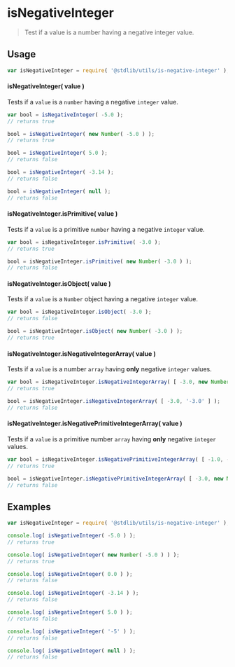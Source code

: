 isNegativeInteger
===
> Test if a value is a number having a negative integer value.

<!-- <usage> -->
## Usage

``` javascript
var isNegativeInteger = require( '@stdlib/utils/is-negative-integer' );
```

#### isNegativeInteger( value )

Tests if a `value` is a `number` having a negative `integer` value.

``` javascript
var bool = isNegativeInteger( -5.0 );
// returns true

bool = isNegativeInteger( new Number( -5.0 ) );
// returns true

bool = isNegativeInteger( 5.0 );
// returns false

bool = isNegativeInteger( -3.14 );
// returns false

bool = isNegativeInteger( null );
// returns false
```

#### isNegativeInteger.isPrimitive( value )

Tests if a `value` is a primitive `number` having a negative `integer` value.

``` javascript
var bool = isNegativeInteger.isPrimitive( -3.0 );
// returns true

bool = isNegativeInteger.isPrimitive( new Number( -3.0 ) );
// returns false
```

#### isNegativeInteger.isObject( value )

Tests if a `value` is a `Number` object having a negative `integer` value.

``` javascript
var bool = isNegativeInteger.isObject( -3.0 );
// returns false

bool = isNegativeInteger.isObject( new Number( -3.0 ) );
// returns true
```

#### isNegativeInteger.isNegativeIntegerArray( value )

Tests if a `value` is a number `array` having __only__ negative `integer` values.

``` javascript
var bool = isNegativeInteger.isNegativeIntegerArray( [ -3.0, new Number(-3.0) ] );
// returns true

bool = isNegativeInteger.isNegativeIntegerArray( [ -3.0, '-3.0' ] );
// returns false
```

#### isNegativeInteger.isNegativePrimitiveIntegerArray( value )

Tests if a `value` is a primitive number `array` having __only__  negative `integer` values.

``` javascript
var bool = isNegativeInteger.isNegativePrimitiveIntegerArray( [ -1.0, -2.0, -10.0 ] );
// returns true

bool = isNegativeInteger.isNegativePrimitiveIntegerArray( [ -3.0, new Number(-1.0) ] );
// returns false
```
<!-- </usage> -->


<!-- <examples> -->
## Examples

``` javascript
var isNegativeInteger = require( '@stdlib/utils/is-negative-integer' );

console.log( isNegativeInteger( -5.0 ) );
// returns true

console.log( isNegativeInteger( new Number( -5.0 ) ) );
// returns true

console.log( isNegativeInteger( 0.0 ) );
// returns false

console.log( isNegativeInteger( -3.14 ) );
// returns false

console.log( isNegativeInteger( 5.0 ) );
// returns false

console.log( isNegativeInteger( '-5' ) );
// returns false

console.log( isNegativeInteger( null ) );
// returns false
```
<!-- </examples> -->

<!-- <links> -->
<!-- </links> -->
